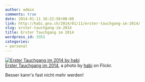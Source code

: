 ```yaml
---
author: admin
comments: true
date: 2014-01-11 16:22:56+00:00
link: http://habi.gna.ch/2014/01/11/erster-tauchgang-im-2014/
slug: erster-tauchgang-im-2014
title: Erster Tauchgang im 2014
wordpress_id: 3351
categories:
- personal
---
```


[![Erster Tauchgang im 2014 by habi](http://farm4.staticflickr.com/3814/11890047066_170b15beb3.jpg)](http://www.flickr.com/photos/habi/11890047066/)  
[Erster Tauchgang im 2014](http://www.flickr.com/photos/habi/11890047066/), a photo by [habi](http://www.flickr.com/photos/habi/) on Flickr.

Besser kann's fast nicht mehr werden!
